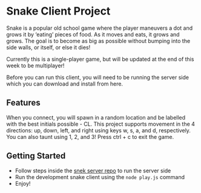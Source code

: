 # Snake Client Project

Snake is a popular old school game where the player maneuvers a dot and grows it by ‘eating’ pieces of food. As it moves and eats, it grows and grows. The goal is to become as big as possible without bumping into the side walls, or itself, or else it dies!

Currently this is a single-player game, but will be updated at the end of this week to be multiplayer!

Before you can run this client, you will need to be running the server side which you can download and install from here. 

## Features

When you connect, you will spawn in a random location and be labelled with the best initials possible - CL.
This project supports movement in the 4 directions: up, down, left, and right using keys w, s, a, and d, respectively.
You can also taunt using 1, 2, and 3!
Press ctrl + c to exit the game.

## Getting Started

- Follow steps inside the [snek server repo](https://github.com/lighthouse-labs/snek-multiplayer) to run the server side
- Run the development snake client using the `node play.js` command
- Enjoy!
